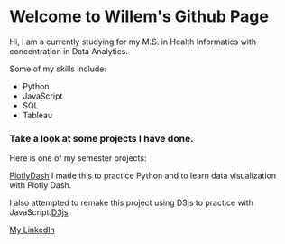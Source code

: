 # Welcome to Willem's Github Page

Hi, I am a currently studying for my M.S. in Health Informatics with concentration in Data Analytics.

Some of my skills include:

- Python
- JavaScript
- SQL
- Tableau

### Take a look at some projects I have done.

Here is one of my semester projects:

[PlotlyDash](https://github.com/Yoozernaym/healthinsurancePlotlyDash/blob/master/app.py)
I made this to practice Python and to learn data visualization with Plotly Dash.

I also attempted to remake this project using D3js to practice with JavaScript.[D3js](https://yoozernaym.github.io/healthinsuranceD3js/)

[My LinkedIn](https://www.linkedin.com/in/willem-gardner-064160181/)

